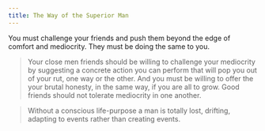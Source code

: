 ```yaml
---
title: The Way of the Superior Man
---
```



You must challenge your friends and push them beyond the edge of comfort and mediocrity. They must be doing the same to you.
> Your close men friends should be willing to challenge your mediocrity by suggesting a concrete action you can perform that will pop you out of your rut, one way or the other. And you must be willing to offer the your brutal honesty, in the same way, if you are all to grow. Good friends should not tolerate mediocrity in one another.

> Without a conscious life-purpose a man is totally lost, drifting, adapting to events rather than creating events.


